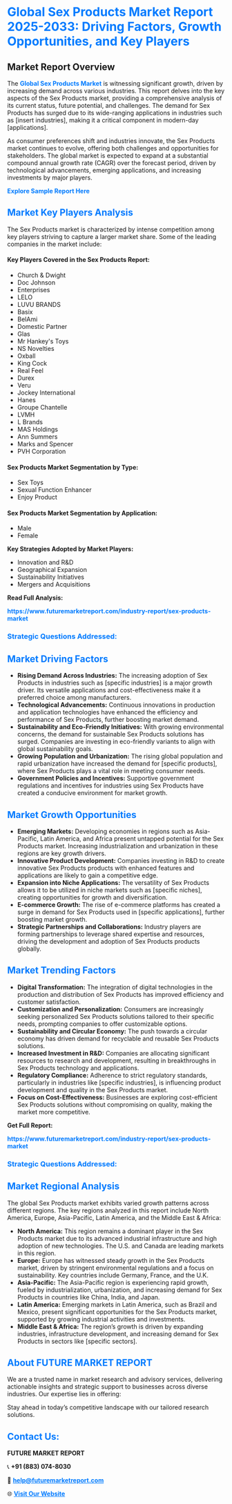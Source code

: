 <h1 style="color: #007BFF;">Global Sex Products Market Report 2025-2033: Driving Factors, Growth Opportunities, and Key Players</h1>

<section id="overview">
<h2>Market Report Overview</h2>
<p>The <a href="https://www.futuremarketreport.com/industry-report/sex-products-market" style="color: #007BFF; text-decoration: none;"><strong>Global Sex Products Market</strong></a> is witnessing significant growth, driven by increasing demand across various industries. This report delves into the key aspects of the Sex Products market, providing a comprehensive analysis of its current status, future potential, and challenges. The demand for Sex Products has surged due to its wide-ranging applications in industries such as [insert industries], making it a critical component in modern-day [applications].</p>
<p>As consumer preferences shift and industries innovate, the Sex Products market continues to evolve, offering both challenges and opportunities for stakeholders. The global market is expected to expand at a substantial compound annual growth rate (CAGR) over the forecast period, driven by technological advancements, emerging applications, and increasing investments by major players.</p>
</section>

<section id="overview">
<p><a href="https://www.futuremarketreport.com/request-sample/reportId=43300" style="color: #007BFF; text-decoration: none;"><strong>Explore Sample Report Here</strong></a></p>
</section>

<section id="key-players">
<h2 style="color: #007BFF;">Market Key Players Analysis</h2>
<p>The Sex Products market is characterized by intense competition among key players striving to capture a larger market share. Some of the leading companies in the market include:</p>
<h4>Key Players Covered in the Sex Products Report:</h4>
<ul><li>Church &amp; Dwight</li><li>Doc Johnson</li><li>Enterprises</li><li>LELO</li><li>LUVU BRANDS</li><li>Basix</li><li>BelAmi</li><li>Domestic Partner</li><li>Glas</li><li>Mr Hankey&#039;s Toys</li><li>NS Novelties</li><li>Oxball</li><li>King Cock</li><li>Real Feel</li><li>Durex</li><li>Veru</li><li>Jockey International</li><li>Hanes</li><li>Groupe Chantelle</li><li>LVMH</li><li>L Brands</li><li>MAS Holdings</li><li>Ann Summers</li><li>Marks and Spencer</li><li>PVH Corporation</li></ul>
<h4>Sex Products Market Segmentation by Type:</h4>
<ul><li>Sex Toys</li><li>Sexual Function Enhancer</li><li>Enjoy Product</li></ul>

<h4>Sex Products Market Segmentation by Application:</h4>
<ul><li>Male</li><li>Female</li></ul>
<p><strong>Key Strategies Adopted by Market Players:</strong></p>
<ul>
<li>Innovation and R&D</li>
<li>Geographical Expansion</li>
<li>Sustainability Initiatives</li>
<li>Mergers and Acquisitions</li>
</ul>
</section>

<section>
<p><strong>Read Full Analysis: </strong></p><a href="https://www.futuremarketreport.com/industry-report/sex-products-market" style="color: #007BFF; text-decoration: none;"><strong>https://www.futuremarketreport.com/industry-report/sex-products-market</strong></a>
<h3 style="color: #007BFF;">Strategic Questions Addressed:</h3>
</section>

<section id="driving-factors">
<h2 style="color: #007BFF;">Market Driving Factors</h2>
<ul>
<li><strong>Rising Demand Across Industries:</strong> The increasing adoption of Sex Products in industries such as [specific industries] is a major growth driver. Its versatile applications and cost-effectiveness make it a preferred choice among manufacturers.</li>
<li><strong>Technological Advancements:</strong> Continuous innovations in production and application technologies have enhanced the efficiency and performance of Sex Products, further boosting market demand.</li>
<li><strong>Sustainability and Eco-Friendly Initiatives:</strong> With growing environmental concerns, the demand for sustainable Sex Products solutions has surged. Companies are investing in eco-friendly variants to align with global sustainability goals.</li>
<li><strong>Growing Population and Urbanization:</strong> The rising global population and rapid urbanization have increased the demand for [specific products], where Sex Products plays a vital role in meeting consumer needs.</li>
<li><strong>Government Policies and Incentives:</strong> Supportive government regulations and incentives for industries using Sex Products have created a conducive environment for market growth.</li>
</ul>
</section>

<section id="growth-opportunities">
<h2 style="color: #007BFF;">Market Growth Opportunities</h2>
<ul>
<li><strong>Emerging Markets:</strong> Developing economies in regions such as Asia-Pacific, Latin America, and Africa present untapped potential for the Sex Products market. Increasing industrialization and urbanization in these regions are key growth drivers.</li>
<li><strong>Innovative Product Development:</strong> Companies investing in R&D to create innovative Sex Products products with enhanced features and applications are likely to gain a competitive edge.</li>
<li><strong>Expansion into Niche Applications:</strong> The versatility of Sex Products allows it to be utilized in niche markets such as [specific niches], creating opportunities for growth and diversification.</li>
<li><strong>E-commerce Growth:</strong> The rise of e-commerce platforms has created a surge in demand for Sex Products used in [specific applications], further boosting market growth.</li>
<li><strong>Strategic Partnerships and Collaborations:</strong> Industry players are forming partnerships to leverage shared expertise and resources, driving the development and adoption of Sex Products products globally.</li>
</ul>
</section>

<section id="trending-factors">
<h2 style="color: #007BFF;">Market Trending Factors</h2>
<ul>
<li><strong>Digital Transformation:</strong> The integration of digital technologies in the production and distribution of Sex Products has improved efficiency and customer satisfaction.</li>
<li><strong>Customization and Personalization:</strong> Consumers are increasingly seeking personalized Sex Products solutions tailored to their specific needs, prompting companies to offer customizable options.</li>
<li><strong>Sustainability and Circular Economy:</strong> The push towards a circular economy has driven demand for recyclable and reusable Sex Products solutions.</li>
<li><strong>Increased Investment in R&D:</strong> Companies are allocating significant resources to research and development, resulting in breakthroughs in Sex Products technology and applications.</li>
<li><strong>Regulatory Compliance:</strong> Adherence to strict regulatory standards, particularly in industries like [specific industries], is influencing product development and quality in the Sex Products market.</li>
<li><strong>Focus on Cost-Effectiveness:</strong> Businesses are exploring cost-efficient Sex Products solutions without compromising on quality, making the market more competitive.</li>
</ul>
</section>

<section>
<p><strong>Get Full Report: </strong></p><a href="https://www.futuremarketreport.com/industry-report/sex-products-market" style="color: #007BFF; text-decoration: none;"><strong>https://www.futuremarketreport.com/industry-report/sex-products-market</strong></a>
<h3 style="color: #007BFF;">Strategic Questions Addressed:</h3>
</section>


<section id="regional-analysis">
<h2 style="color: #007BFF;">Market Regional Analysis</h2>
<p>The global Sex Products market exhibits varied growth patterns across different regions. The key regions analyzed in this report include North America, Europe, Asia-Pacific, Latin America, and the Middle East & Africa:</p>
<ul>
<li><strong>North America:</strong> This region remains a dominant player in the Sex Products market due to its advanced industrial infrastructure and high adoption of new technologies. The U.S. and Canada are leading markets in this region.</li>
<li><strong>Europe:</strong> Europe has witnessed steady growth in the Sex Products market, driven by stringent environmental regulations and a focus on sustainability. Key countries include Germany, France, and the U.K.</li>
<li><strong>Asia-Pacific:</strong> The Asia-Pacific region is experiencing rapid growth, fueled by industrialization, urbanization, and increasing demand for Sex Products in countries like China, India, and Japan.</li>
<li><strong>Latin America:</strong> Emerging markets in Latin America, such as Brazil and Mexico, present significant opportunities for the Sex Products market, supported by growing industrial activities and investments.</li>
<li><strong>Middle East & Africa:</strong> The region’s growth is driven by expanding industries, infrastructure development, and increasing demand for Sex Products in sectors like [specific sectors].</li>
</ul>
</section>

<footer>
<h2 style="color: #007BFF;">About FUTURE MARKET REPORT</h2>
<p>We are a trusted name in market research and advisory services, delivering actionable insights and strategic support to businesses across diverse industries. Our expertise lies in offering:</p>

<p>Stay ahead in today’s competitive landscape with our tailored research solutions.</p>

<h2 style="color: #007BFF;">Contact Us:</h2>
<p><strong>FUTURE MARKET REPORT</strong></p>
<p>📞 <strong>+91 (883) 074-8030</strong></p>
<p>📧 <strong><a href="mailto:help@futuremarketreport.com" style="color: #007BFF;">help@futuremarketreport.com</a></strong></p>
<p>🌐 <strong><a href="https://www.futuremarketreport.com/" style="color: #007BFF;">Visit Our Website</a></strong></p>
</footer>